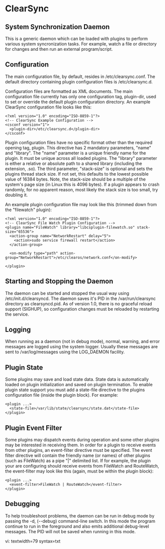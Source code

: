 ClearSync
=========
System Synchronization Daemon
-----------------------------

This is a generic daemon which can be loaded with plugins to perform various
system syncronization tasks.  For example, watch a file or directory for
changes and then run an external program/script.

Configuration
-------------

The main configuration file, by default, resides in /etc/clearsync.conf.  The
default directory containing plugin configuration files is /etc/clearsync.d.

Configuration files are formatted as XML documents.  The main configuration
file currently has only one configuration tag, plugin-dir, used to set or
override the default plugin configuration directory.  An example ClearSync
configuration file looks like this:

    <?xml version="1.0" encoding="ISO-8859-1"?>
    <!-- ClearSync Example Configuration -->
    <csconf version="1">
      <plugin-dir>/etc/clearsync.d</plugin-dir>
    </csconf>

Plugin configuration files have no specific format other than the required
opening tag, plugin.  This directive has 2 mandatory parameters, "name" and
"library".  The "name" parameter is a unique friendly name for the plugin.  It
must be unique across all loaded plugins.  The "library" parameter is either a
relative or absolute path to a shared library (including the extension, .so).
The third parameter, "stack-size" is optional and sets the plugins thread stack
size.  If not set, this defaults to the lowest possible value of 16384 bytes.
Note, the stack-size should be a multiple of the system's page size (in Linux
this is 4096 bytes).  If a plugin appears to crash randomly, for no apparent
reason, most likely the stack size is too small, try doubling it.

An example plugin configuration file may look like this (trimmed down from the
"filewatch" plugin):

    <?xml version="1.0" encoding="ISO-8859-1"?>
    <!-- ClearSync File Watch Plugin Configuration -->
    <plugin name="FileWatch" library="libcsplugin-filewatch.so" stack-size="65536">
      <action-group name="NetworkRestart" delay="5">
        <action>sudo service firewall restart</action>
      </action-group>

      <on-modify type="path" action-group="NetworkRestart">/etc/clearos/network.conf</on-modify>

    </plugin>

Starting and Stopping the Daemon
--------------------------------

The daemon can be started and stopped the usual way using
/etc/init.d/clearsyncd.  The daemon saves it's PID in the /var/run/clearsync
directory as clearsyncd.pid.  As of version 1.0, there is no graceful reload
support (SIGHUP), so configuration changes must be reloaded by restarting the
service.

Logging
-------

When running as a daemon (not in debug mode), normal, warning, and error
messages are logged using the system logger.  Usually these messages are sent
to /var/log/messages using the LOG_DAEMON facility.

Plugin State
------------

Some plugins may save and load state data.  State data is automatically loaded
on plugin initialization and saved on plugin termination.  To enable plugin
state support you must add a state-file directive to the
plugins configuration file (inside the plugin block).  For
example:

    <plugin ...>
      <state-file>/var/lib/state/clearsync/state.dat</state-file>
    </plugin>

Plugin Event Filter
-------------------

Some plugins may dispatch events during operation and some other plugins may be
interested in receiving them.  In order for a plugin to receive events from other
plugins, an event-filter directive must be specified.  The event filter
directive will contain the friendly name (or names) of other plugins (such as
FileWatch) as a pipe "|" delimited list.  If for example, the plugin your are
configuring should receive events from FileWatch and RouteWatch, the
event-filter may look like this (again, must be within the plugin block):

    <plugin ...>
      <event-filter>FileWatch | RouteWatch</event-filter>
    </plugin>

Debugging
---------

To help troubleshoot problems, the daemon can be run in debug mode by passing
the -d, (--debug) command-line switch.  In this mode the program continue to
run in the foreground and also emits additional debug-level messages.  The PID
will not be saved when running in this mode.

vi: textwidth=79 syntax=txt
